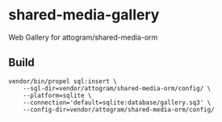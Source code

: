 # shared-media-gallery

Web Gallery for attogram/shared-media-orm

## Build

~~~
vendor/bin/propel sql:insert \
    --sql-dir=vendor/attogram/shared-media-orm/config/ \
    --platform=sqlite \
    --connection='default=sqlite:database/gallery.sq3' \
    --config-dir=vendor/attogram/shared-media-orm/config/
~~~
